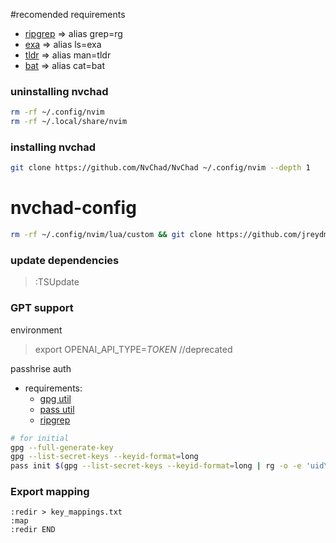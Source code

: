 #recomended requirements
 * [ripgrep](https://github.com/BurntSushi/ripgrep) => alias grep=rg
 * [exa](https://github.com/ogham/exa) => alias ls=exa
 * [tldr](https://github.com/tldr-pages/tldr) => alias man=tldr
 * [bat](https://github.com/sharkdp/bat) => alias cat=bat
### uninstalling nvchad
```bash
rm -rf ~/.config/nvim
rm -rf ~/.local/share/nvim
```

### installing nvchad
```bash
git clone https://github.com/NvChad/NvChad ~/.config/nvim --depth 1
```

# nvchad-config
```bash
rm -rf ~/.config/nvim/lua/custom && git clone https://github.com/jreydman/nvchad-config.git ~/.config/nvim/lua/custom
```

### update dependencies
> :TSUpdate

### GPT support
environment
> export OPENAI_API_TYPE=_TOKEN_ //deprecated

passhrise auth
 * requirements:
    * [gpg util](https://gnupg.org)
    * [pass util](https://www.passwordstore.org)
    * [ripgrep](#ripgrep)
```bash
# for initial
gpg --full-generate-key
gpg --list-secret-keys --keyid-format=long
pass init $(gpg --list-secret-keys --keyid-format=long | rg -o -e 'uid\s+[^\n]+' | rg -o -e '<([^>]+)>' --replace '$1')
```
### Export mapping
```vim
:redir > key_mappings.txt
:map
:redir END
```
